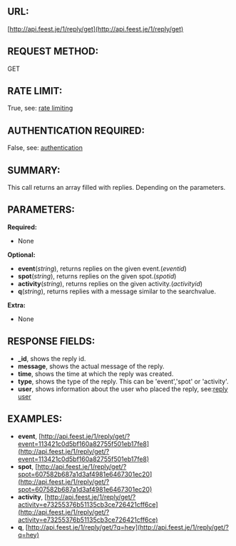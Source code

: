 URL:
----
[http://api.feest.je/1/reply/get](http://api.feest.je/1/reply/get)

REQUEST METHOD:
---------------
GET

RATE LIMIT:
-----------
True, see: [rate limiting](parts/rate-limiting.md)

AUTHENTICATION REQUIRED:
------------------------
False, see: [authentication](parts/authentication.md)

SUMMARY:
--------
This call returns an array filled with replies. Depending on the parameters.

PARAMETERS:
-----------

**Required:**

 - None

**Optional:**

 - **event**(*string*), returns replies on the given event.(*eventid*)
 - **spot**(*string*), returns replies on the given spot.(*spotid*)
 - **activity**(*string*), returns replies on the given activity.(*activityid*)
 - **q**(*string*), returns replies with a message similar to the searchvalue.

**Extra:**

 - None

RESPONSE FIELDS:
----------------

 - **_id**, shows the reply id.
 - **message**, shows the actual message of the reply.
 - **time**, shows the time at which the reply was created.
 - **type**, shows the type of the reply. This can be 'event','spot' or 'activity'.
 - **user**, shows information about the user who placed the reply, see:[reply user](parts/user.md)
 
EXAMPLES:
---------
 - **event**, [http://api.feest.je/1/reply/get/?event=113421c0d5bf160a82755f501eb17fe8](http://api.feest.je/1/reply/get/?event=113421c0d5bf160a82755f501eb17fe8)
 - **spot**, [http://api.feest.je/1/reply/get/?spot=607582b687a1d3af4981e6467301ec20](http://api.feest.je/1/reply/get/?spot=607582b687a1d3af4981e6467301ec20)
 - **activity**, [http://api.feest.je/1/reply/get/?activity=e73255376b51135cb3ce726421cff6ce](http://api.feest.je/1/reply/get/?activity=e73255376b51135cb3ce726421cff6ce)
 - **q**, [http://api.feest.je/1/reply/get/?q=hey](http://api.feest.je/1/reply/get/?q=hey)
